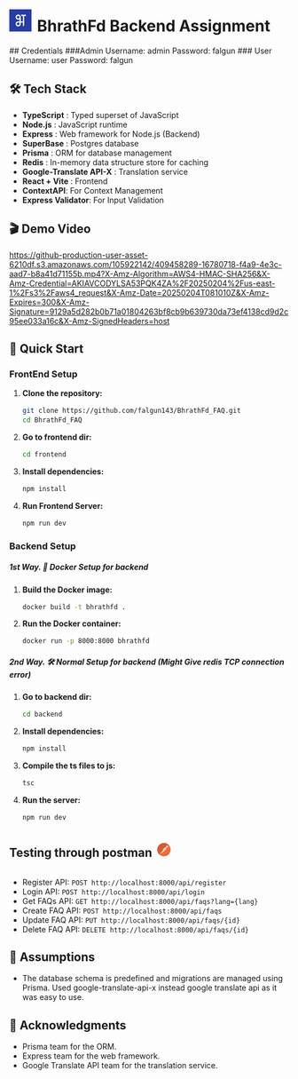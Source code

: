 <div style="display: flex; align-items: center;">
  <img src="./frontend/public/bhrathfd_logo.png" alt="Logo" width="40" height="40">
  <h1 style="margin-left: 10px;">BhrathFd Backend Assignment</h1>
</div>
## Credentials 
###Admin
Username: admin
Password: falgun
### User
Username: user
Password: falgun

## 🛠️ Tech Stack

- **TypeScript** : Typed superset of JavaScript
- **Node.js** : JavaScript runtime
- **Express** : Web framework for Node.js (Backend)
- **SuperBase** : Postgres database
- **Prisma** : ORM for database management
- **Redis** : In-memory data structure store for caching
- **Google-Translate API-X** : Translation service
- **React + Vite** : Frontend
- **ContextAPI**: For Context Management
- **Express Validator**: For Input Validation


## 🎬 Demo Video

https://github-production-user-asset-6210df.s3.amazonaws.com/105922142/409458289-16780718-f4a9-4e3c-aad7-b8a41d71155b.mp4?X-Amz-Algorithm=AWS4-HMAC-SHA256&X-Amz-Credential=AKIAVCODYLSA53PQK4ZA%2F20250204%2Fus-east-1%2Fs3%2Faws4_request&X-Amz-Date=20250204T081010Z&X-Amz-Expires=300&X-Amz-Signature=9129a5d282b0b71a01804263bf8cb9b639730da73ef4138cd9d2c95ee033a16c&X-Amz-SignedHeaders=host

## 🚀 Quick Start

### FrontEnd Setup

1. **Clone the repository:**

   ```bash
   git clone https://github.com/falgun143/BhrathFd_FAQ.git
   cd BhrathFd_FAQ
   ```

2. **Go to frontend dir:**

   ```bash
   cd frontend
   ```

3. **Install dependencies:**

   ```bash
   npm install
   ```

4. **Run Frontend Server:**

   ```bash
   npm run dev
   ```

### Backend Setup

##### 1st Way. 🐳 Docker Setup for backend

1. **Build the Docker image:**

   ```bash
   docker build -t bhrathfd .
   ```

2. **Run the Docker container:**

   ```bash
   docker run -p 8000:8000 bhrathfd
   ```

##### 2nd Way. 🛠️ Normal Setup for backend (Might Give redis TCP connection error)

1. **Go to backend dir:**

   ```bash
   cd backend
   ```

2. **Install dependencies:**

   ```bash
   npm install
   ```

3. **Compile the ts files to js:**

   ```bash
   tsc
   ```

4. **Run the server:**

   ```bash
   npm run dev
   ```

<div style="display: flex; align-items: center;">
  <h2>Testing through postman</h2>
  <svg xmlns="http://www.w3.org/2000/svg" enable-background="new 0 0 24 24" viewBox="0 0 24 24" id="postman" width="24" height="24" style="margin-left: 10px;">
    <path fill="#F36933" d="M18.855,6.049L18.855,6.049l-0.059,0.117l0.006,0.042V6.207l0.043,0.183c0,0.102-0.036,0.194-0.097,0.266h0.001l-0.031,0.087l0.054,0.109l0.084,0.03l0.106-0.05c0.099-0.119,0.16-0.273,0.16-0.442c0-0.111-0.027-0.216-0.074-0.31l-0.112-0.059L18.855,6.049L18.855,6.049z"></path>
    <polygon fill="#F36933" points="19.049 6.082 19.047 6.078 19.048 6.081 19.049 6.082"></polygon>
    <path fill="#F36933" d="M13.527,0.099C6.955-0.744,0.942,3.9,0.099,10.473c-0.843,6.572,3.8,12.584,10.373,13.429c6.574,0.843,12.588-3.802,13.429-10.374C24.745,6.955,20.101,0.943,13.527,0.099L13.527,0.099z M15.998,7.584c-0.232,0.003-0.441,0.097-0.593,0.25l-4.453,4.453l-0.949-0.95C14.392,6.961,15.183,6.919,15.998,7.584L15.998,7.584z M11.135,12.445l4.44-4.44c0.113-0.118,0.272-0.192,0.449-0.192c0.342,0,0.62,0.278,0.62,0.62c0,0.19-0.086,0.361-0.221,0.475l-0.001,0.001l-4.699,4.125L11.135,12.445L11.135,12.445z M11.466,13.139l-1.1,0.238l-0.013,0.001l-0.054-0.033l-0.008-0.029l0.018-0.044l0.645-0.644L11.466,13.139L11.466,13.139z M8.662,12.68l1.172-1.172l0.879,0.878l-1.979,0.426l-0.019,0.002l-0.067-0.04l-0.011-0.039L8.662,12.68L8.662,12.68z M5.016,18.737L5.016,18.737l-0.069-0.075v-0.008l0.022-0.046h0.002l0.946-0.946l1.222,1.222L5.016,18.737L5.016,18.737z M7.442,17.483L7.442,17.483l-0.124,0.202l0.006,0.056v-0.002l0.203,0.864l0.004,0.031l-0.125,0.125l-0.09-0.038H7.314l-1.228-1.229l3.763-3.758l1.82-0.394l0.874,0.874C11.287,15.316,9.571,16.415,7.442,17.483L7.442,17.483z M12.72,14.054h-0.002l-0.839-0.839l4.699-4.125l0.116-0.125l0.002-0.002C16.549,10.308,14.669,12.208,12.72,14.054L12.72,14.054z M17.662,8.126c-0.502,0-0.957-0.203-1.286-0.532h0.001l-0.003-0.002c-0.328-0.329-0.531-0.784-0.531-1.285c0-1.006,0.816-1.822,1.822-1.822c0.446,0,0.854,0.159,1.17,0.426l-0.003-0.002l-1.61,1.612l-0.036,0.084l0.036,0.085l1.247,1.246C18.234,8.056,17.956,8.126,17.662,8.126L17.662,8.126z M18.956,7.594c-0.081,0.08-0.169,0.151-0.265,0.214l-0.006,0.004h-0.001l-1.207-1.207l1.533-1.532C19.671,5.792,19.646,6.905,18.956,7.594L18.956,7.594z"></path>
    <path fill="#D45B2C" d="M8.715,12.813l-0.067-0.04l-0.011-0.039l0.024-0.055l1.172-1.172l0.879,0.878l-1.979,0.426L8.715,12.813L8.715,12.813z M10.952,12.287l-0.949-0.95c3.179-3.17,4.471-4.066,5.251-4.066c0.297,0,0.52,0.13,0.745,0.313c-0.232,0.003-0.441,0.097-0.593,0.25L10.952,12.287L10.952,12.287z M11.986,0C6.039,0,0.876,4.418,0.099,10.473C-0.39,14.28,0.964,17.9,3.466,20.436l1.688-1.688l-0.139-0.01v0.001l-0.069-0.076v-0.008l0.022-0.046h0.002l0.946-0.946l0.161,0.161l0.17-0.17l-0.162-0.162l3.763-3.758l0.409-0.088l0.312-0.312l-0.203,0.044l-0.013,0.001l-0.054-0.033l-0.008-0.029l0.018-0.044l0.645-0.644l0.161,0.161l0.182-0.182l-0.161-0.161l4.44-4.44c0.113-0.118,0.272-0.192,0.449-0.192c0.021,0,0.042,0.001,0.062,0.003l0.257-0.256c-0.309-0.326-0.5-0.768-0.5-1.252c0-1.006,0.816-1.822,1.822-1.822c0.446,0,0.854,0.159,1.17,0.426l-0.003-0.002l-1.61,1.612l-0.036,0.084l0.032,0.077l3.216-3.216c-1.806-1.788-4.193-3.019-6.908-3.367C13.009,0.032,12.495,0,11.986,0L11.986,0z"></path>
  </svg>
</div>

- Register API: `POST http://localhost:8000/api/register`
- Login API: `POST http://localhost:8000/api/login`
- Get FAQs API: `GET http://localhost:8000/api/faqs?lang={lang}`
- Create FAQ API: `POST http://localhost:8000/api/faqs`
- Update FAQ API: `PUT http://localhost:8000/api/faqs/{id}`
- Delete FAQ API: `DELETE http://localhost:8000/api/faqs/{id}`

## 📄 Assumptions

- The database schema is predefined and migrations are managed using Prisma. Used google-translate-api-x instead google translate api as it was easy to use.

## 🙏 Acknowledgments

- Prisma team for the ORM.
- Express team for the web framework.
- Google Translate API team for the translation service.
